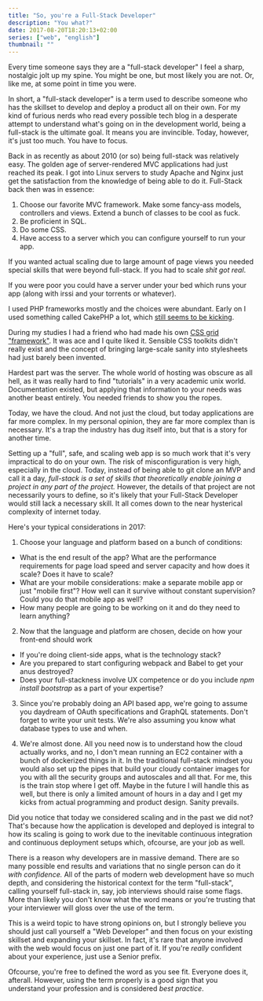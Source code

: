 ```yaml
---
title: "So, you're a Full-Stack Developer"
description: "You what?"
date: 2017-08-20T18:20:13+02:00
series: ["web", "english"]
thumbnail: ""
---
```


Every time someone says they are a "full-stack developer" I feel a sharp, nostalgic jolt up my spine. You might be one, but most likely you are not. Or, like me, at some point in time you were.

In short, a "full-stack developer" is a term used to describe someone who has the skillset to develop and deploy a product all on their own. For my kind of furious nerds who read every possible tech blog in a desperate attempt to understand what's going on in the development world, being a full-stack is the ultimate goal. It means you are invincible. Today, however, it's just too much. You have to focus.

Back in as recently as about 2010 (or so) being full-stack was relatively easy. The golden age of server-rendered MVC applications had just reached its peak. I got into Linux servers to study Apache and Nginx just get the satisfaction from the knowledge of being able to do it. Full-Stack back then was in essence:

1. Choose our favorite MVC framework. Make some fancy-ass models, controllers and views. Extend a bunch of classes to be cool as fuck.
2. Be proficient in SQL.
3. Do some CSS.
4. Have access to a server which you can configure yourself to run your app.

If you wanted actual scaling due to large amount of page views you needed special skills that were beyond full-stack. If you had to scale _shit got real_.

If you were poor you could have a server under your bed which runs your app (along with irssi and your torrents or whatever).

I used PHP frameworks mostly and the choices were abundant. Early on I used something called CakePHP a lot, which [still seems to be kicking](https://cakephp.org/).

During my studies I had a friend who had made his own [CSS grid "framework"](https://jonikorpi.com/less-framework/). It was ace and I quite liked it. Sensible CSS toolkits didn't really exist and the concept of bringing large-scale sanity into stylesheets had just barely been invented.

Hardest part was the server. The whole world of hosting was obscure as all hell, as it was really hard to find "tutorials" in a very academic unix world. Documentation existed, but applying that information to your needs was another beast entirely. You needed friends to show you the ropes.

Today, we have the cloud. And not just the cloud, but today applications are far more complex. In my personal opinion, they are far more complex than is necessary. It's a trap the industry has dug itself into, but that is a story for another time. 

Setting up a "full", safe, and scaling web app is so much work that it's very impractical to do on your own. The risk of misconfiguration is very high, especially in the cloud. Today, instead of being able to git clone an MVP and call it a day, _full-stack is a set of skills that theoretically enable joining a project in any part of the project._ However, the details of that project are not necessarily yours to define, so it's likely that your Full-Stack Developer would still lack a necessary skill. It all comes down to the near hysterical complexity of internet today. 

Here's your typical considerations in 2017:

1. Choose your language and platform based on a bunch of conditions:

  -  What is the end result of the app? What are the performance requirements for page load speed and server capacity and how does it scale? Does it have to scale?
  - What are your mobile considerations: make a separate mobile app or just "mobile first"? How well can it survive without constant supervision? Could you do that mobile app as well?
  - How many people are going to be working on it and do they need to learn anything? 

2. Now that the language and platform are chosen, decide on how your front-end should work

  - If you're doing client-side apps, what is the technology stack?
  - Are you prepared to start configuring webpack and Babel to get your anus destroyed?
  - Does your full-stackness involve UX competence or do you include *npm install bootstrap* as a part of your expertise?

3. Since you're probably doing an API based app, we're going to assume you daydream of OAuth specifications and GraphQL statements. Don't forget to write your unit tests. We're also assuming you know what database types to use and when.

4. We're almost done. All you need now is to understand how the cloud actually works, and no, I don't mean running an EC2 container with a bunch of dockerized things in it. In the traditional full-stack mindset you would also set up the pipes that build your cloudy container images for you with all the security groups and autoscales and all that. For me, this is the train stop where I get off. Maybe in the future I will handle this as well, but there is only a limited amount of hours in a day and I get my kicks from actual programming and product design. Sanity prevails.

Did you notice that today we considered scaling and in the past we did not? That's because how the application is developed and deployed is integral to how its scaling is going to work due to the inevitable continuous integration and continuous deployment setups which, ofcourse, are your job as well.

There is a reason why developers are in massive demand. There are so many possible end results and variations that no single person can do it _with confidence._ All of the parts of modern web development have so much depth, and considering the historical context for the term "full-stack", calling yourself full-stack in, say, job interviews should raise some flags. More than likely you don't know what the word means or you're trusting that your interviewer will gloss over the use of the term. 

This is a weird topic to have strong opinions on, but I strongly believe you should just call yourself a "Web Developer" and then focus on your existing skillset and expanding your skillset. In fact, it's rare that anyone involved with the web would focus on just one part of it. If you're _really_ confident about your experience, just use a Senior prefix.

Ofcourse, you're free to defined the word as you see fit. Everyone does it, afterall. However, using the term properly is a good sign that you understand your profession and is considered _best practice_.
